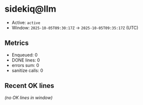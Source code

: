 # sidekiq@llm

- Active: `active`
- Window: `2025-10-05T09:30:17Z` → `2025-10-05T09:35:17Z` (UTC)

## Metrics
- Enqueued: 0
- DONE lines: 0
- errors sum: 0
- sanitize calls: 0

## Recent OK lines
_(no OK lines in window)_
